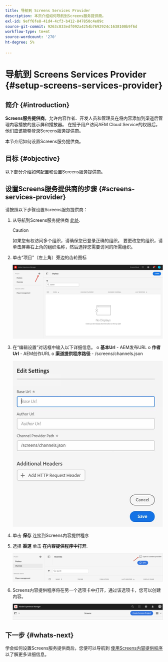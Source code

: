 ```yaml
---
title: 导航到 Screens Services Provider
description: 本页介绍如何导航到Screens服务提供商。
exl-id: 9eff6fe8-41d4-4cf3-b412-847850c4e09c
source-git-commit: 9263c833edf092a4254b7692924c1638100b9f6d
workflow-type: tm+mt
source-wordcount: '270'
ht-degree: 5%

---
```


# 导航到 Screens Services Provider {#setup-screens-services-provider}

## 简介 {#introduction}

**Screens服务提供商**，允许内容作者、开发人员和管理员在将内容添加到渠道后管理内容播放的显示屏和播放器。 在授予用户访问AEM Cloud Service的权限后，他们应该能够登录Screens服务提供商。

本节介绍如何设置Screens服务提供商。


## 目标 {#objective}

以下部分介绍如何配置和设置Screens服务提供商。

## 设置Screens服务提供商的步骤 {#screens-services-provider}

请按照以下步骤设置Screens服务提供商：

1. 从导航到Screens服务提供商 [此处](https://experience.adobe.com/screens).

   >[!CAUTION]
   >如果您有权访问多个组织，请确保您已登录正确的组织。 要更改您的组织，请单击屏幕右上角的组织名称，然后选择您需要访问的所需组织。

2. 单击“项目”（左上角）旁边的齿轮图标

   ![图像](/help/screens-cloud/assets/configure/configure-screens0.png)

3. 在“编辑设置”对话框中输入以下详细信息。
o **基本Url** - AEM发布URL o **作者Url** - AEM创作URL o **渠道提供程序路径** - /screens/channels.json

   ![图像](/help/screens-cloud/assets/configure/configure-screens4.png)

4. 单击 **保存** 连接到Screens内容提供程序

5. 选择 **渠道** 单击 **在内容提供程序中打开**.

   ![图像](/help/screens-cloud/assets/configure/configure-screens1.png)

6. Screens内容提供程序将在另一个选项卡中打开，通过该选项卡，您可以创建内容。

   ![图像](/help/screens-cloud/assets/configure/configure-screens2.png)

## 下一步 {#whats-next}

学会如何设置Screens服务提供商后，您便可以导航到 [使用Screens内容提供程序](https://experienceleague.adobe.com/docs/experience-manager-cloud-service/screens-as-cloud-service/configure-screens-cloud/using-screens-content-provider.html?lang=end) 以了解更多详细信息。
